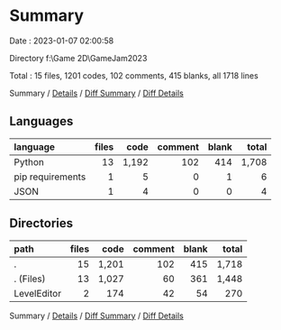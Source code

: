 # Summary

Date : 2023-01-07 02:00:58

Directory f:\\Game 2D\\GameJam2023

Total : 15 files,  1201 codes, 102 comments, 415 blanks, all 1718 lines

Summary / [Details](details.md) / [Diff Summary](diff.md) / [Diff Details](diff-details.md)

## Languages
| language | files | code | comment | blank | total |
| :--- | ---: | ---: | ---: | ---: | ---: |
| Python | 13 | 1,192 | 102 | 414 | 1,708 |
| pip requirements | 1 | 5 | 0 | 1 | 6 |
| JSON | 1 | 4 | 0 | 0 | 4 |

## Directories
| path | files | code | comment | blank | total |
| :--- | ---: | ---: | ---: | ---: | ---: |
| . | 15 | 1,201 | 102 | 415 | 1,718 |
| . (Files) | 13 | 1,027 | 60 | 361 | 1,448 |
| LevelEditor | 2 | 174 | 42 | 54 | 270 |

Summary / [Details](details.md) / [Diff Summary](diff.md) / [Diff Details](diff-details.md)